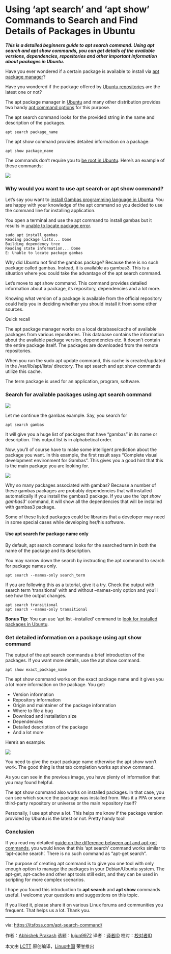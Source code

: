 [#]: collector: (lujun9972)
[#]: translator: ( )
[#]: reviewer: ( )
[#]: publisher: ( )
[#]: url: ( )
[#]: subject: (Using ‘apt search’ and ‘apt show’ Commands to Search and Find Details of Packages in Ubuntu)
[#]: via: (https://itsfoss.com/apt-search-command/)
[#]: author: (Abhishek Prakash https://itsfoss.com/author/abhishek/)

Using ‘apt search’ and ‘apt show’ Commands to Search and Find Details of Packages in Ubuntu
======

_**This is a detailed beginners guide to apt search command. Using apt search and apt show commands, you can get details of the available versions, dependencies, repositories and other important information about packages in Ubuntu.**_

Have you ever wondered if a certain package is available to install via [apt package manager][1]?

Have you wondered if the package offered by [Ubuntu repositories][2] are the latest one or not?

The apt package manager in [Ubuntu][3] and many other distribution provides two handy [apt command options][4] for this purpose.

The apt search command looks for the provided string in the name and description of the packages.

```
apt search package_name
```

The apt show command provides detailed information on a package:

```
apt show package_name
```

The commands don’t require you to [be root in Ubuntu][5]. Here’s an example of these commands:

![][6]

### Why would you want to use apt search or apt show command?

Let’s say you want to [install Gambas programming language in Ubuntu][7]. You are happy with your knowledge of the apt command so you decided to use the command line for installing application.

You open a terminal and use the apt command to install gambas but it results in [unable to locate package error][8].

```
sudo apt install gambas
Reading package lists... Done
Building dependency tree
Reading state information... Done
E: Unable to locate package gambas
```

Why did Ubuntu not find the gambas package? Because there is no such package called gambas. Instead, it is available as gambas3. This is a situation where you could take the advantage of the apt search command.

Let’s move to apt show command. This command provides detailed information about a package, its repository, dependencies and a lot more.

Knowing what version of a package is available from the official repository could help you in deciding whether you should install it from some other sources.

Quick recall

The apt package manager works on a local database/cache of available packages from various repositories. This database contains the information about the available package version, dependencies etc. It doesn’t contain the entire package itself. The packages are downloaded from the remote repositories.

When you run the sudo apt update command, this cache is created/updated in the /var/lib/apt/lists/ directory. The apt search and apt show commands utilize this cache.

The term package is used for an application, program, software.

### Search for available packages using apt search command

![][9]

Let me continue the gambas example. Say, you search for

```
apt search gambas
```

It will give you a huge list of packages that have “gambas” in its name or description. This output list is in alphabetical order.

Now, you’ll of course have to make some intelligent prediction about the package you want. In this example, the first result says “Complete visual development environment for Gambas”. This gives you a good hint that this is the main package you are looking for.

![][10]

Why so many packages associated with gambas? Because a number of these gambas packages are probably dependencies that will installed automatically if you install the gambas3 package. If you use the _‘apt show gambas3_‘ command, it will show all the dependencies that will be installed with gambas3 package.

Some of these listed packages could be libraries that a developer may need in some special cases while developing her/his software.

#### Use apt search for package name only

By default, apt search command looks for the searched term in both the name of the package and its description.

You may narrow down the search by instructing the apt command to search for package names only.

```
apt search --names-only search_term
```

If you are following this as a tutorial, give it a try. Check the output with search term ‘transitional’ with and without –names-only option and you’ll see how the output changes.

```
apt search transitional
apt search --names-only transitional
```

**Bonus Tip**: You can use ‘apt list –installed’ command to [look for installed packages in Ubuntu][11].

### Get detailed information on a package using apt show command

The output of the apt search commands a brief introduction of the packages. If you want more details, use the apt show command.

```
apt show exact_package_name
```

The apt show command works on the exact package name and it gives you a lot more information on the package. You get:

  * Version information
  * Repository information
  * Origin and maintainer of the package information
  * Where to file a bug
  * Download and installation size
  * Dependencies
  * Detailed description of the package
  * And a lot more



Here’s an example:

![][12]

You need to give the exact package name otherwise the apt show won’t work. The good thing is that tab completion works apt show command.

As you can see in the previous image, you have plenty of information that you may found helpful.

The apt show command also works on installed packages. In that case, you can see which source the package was installed from. Was it a PPA or some third-party repository or universe or the main repository itself?

Personally, I use apt show a lot. This helps me know if the package version provided by Ubuntu is the latest or not. Pretty handy tool!

### Conclusion

If you read my detailed [guide on the difference between apt and apt-get commands][13], you would know that this ‘apt search’ command works similar to ‘apt-cache search’. There is no such command as “apt-get search”.

The purpose of creating apt command is to give you one tool with only enough option to manage the packages in your Debian/Ubuntu system. The apt-get, apt-cache and other apt tools still exist, and they can be used in scripting for more complex scenarios.

I hope you found this introduction to **apt search** and **apt show** commands useful. I welcome your questions and suggestions on this topic.

If you liked it, please share it on various Linux forums and communities you frequent. That helps us a lot. Thank you.

--------------------------------------------------------------------------------

via: https://itsfoss.com/apt-search-command/

作者：[Abhishek Prakash][a]
选题：[lujun9972][b]
译者：[译者ID](https://github.com/译者ID)
校对：[校对者ID](https://github.com/校对者ID)

本文由 [LCTT](https://github.com/LCTT/TranslateProject) 原创编译，[Linux中国](https://linux.cn/) 荣誉推出

[a]: https://itsfoss.com/author/abhishek/
[b]: https://github.com/lujun9972
[1]: https://wiki.debian.org/Apt
[2]: https://itsfoss.com/ubuntu-repositories/
[3]: https://ubuntu.com/
[4]: https://itsfoss.com/apt-command-guide/
[5]: https://itsfoss.com/root-user-ubuntu/
[6]: https://i2.wp.com/itsfoss.com/wp-content/uploads/2020/05/apt-search-apt-show-example-800x493.png?resize=800%2C493&ssl=1
[7]: https://itsfoss.com/install-gambas-ubuntu/
[8]: https://itsfoss.com/unable-to-locate-package-error-ubuntu/
[9]: https://i1.wp.com/itsfoss.com/wp-content/uploads/2020/05/apt-search-command.png?ssl=1
[10]: https://i0.wp.com/itsfoss.com/wp-content/uploads/2020/05/apt-search-command-example.png?fit=800%2C297&ssl=1
[11]: https://itsfoss.com/list-installed-packages-ubuntu/
[12]: https://i1.wp.com/itsfoss.com/wp-content/uploads/2020/05/apt-show-command-example-800x474.png?resize=800%2C474&ssl=1
[13]: https://itsfoss.com/apt-vs-apt-get-difference/
